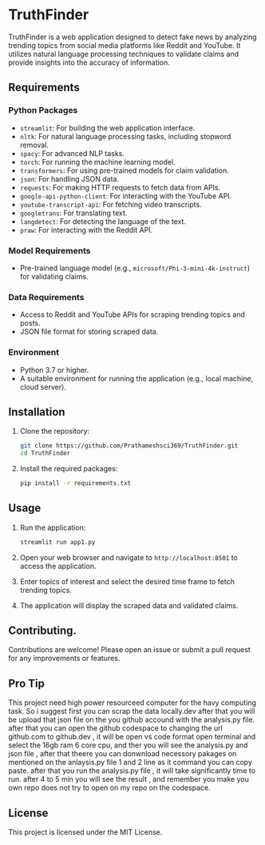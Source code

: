 # TruthFinder

TruthFinder is a web application designed to detect fake news by analyzing trending topics from social media platforms like Reddit and YouTube. It utilizes natural language processing techniques to validate claims and provide insights into the accuracy of information.

## Requirements

### Python Packages
- `streamlit`: For building the web application interface.
- `nltk`: For natural language processing tasks, including stopword removal.
- `spacy`: For advanced NLP tasks.
- `torch`: For running the machine learning model.
- `transformers`: For using pre-trained models for claim validation.
- `json`: For handling JSON data.
- `requests`: For making HTTP requests to fetch data from APIs.
- `google-api-python-client`: For interacting with the YouTube API.
- `youtube-transcript-api`: For fetching video transcripts.
- `googletrans`: For translating text.
- `langdetect`: For detecting the language of the text.
- `praw`: For interacting with the Reddit API.

### Model Requirements
- Pre-trained language model (e.g., `microsoft/Phi-3-mini-4k-instruct`) for validating claims.

### Data Requirements
- Access to Reddit and YouTube APIs for scraping trending topics and posts.
- JSON file format for storing scraped data.

### Environment
- Python 3.7 or higher.
- A suitable environment for running the application (e.g., local machine, cloud server).

## Installation
1. Clone the repository:
   ```bash
   git clone https://github.com/Prathameshsci369/TruthFinder.git
   cd TruthFinder
   ```

2. Install the required packages:
   ```bash
   pip install -r requirements.txt
   ```

## Usage
1. Run the application:
   ```bash
   streamlit run app1.py
   ```

2. Open your web browser and navigate to `http://localhost:8501` to access the application.

3. Enter topics of interest and select the desired time frame to fetch trending topics.

4. The application will display the scraped data and validated claims.

## Contributing. 
Contributions are welcome! Please open an issue or submit a pull request for any improvements or features.

## Pro Tip
This project need high power resourceed computer for the havy computing task. So i suggest first you can scrap the data locally.dev after that you will be upload that json file on the you github accound with the analysis.py file. after that you can open the github codespace to changing the url github.com to github.dev , it will be open vs code format open terminal and select the 16gb ram 6 core cpu, and ther you will see the analysis.py and json file , after that theere you can donwnload necessory pakages on mentioned on the anlaysis.py file 1 and 2 line as it command you can copy paste. after that you run the analysis.py file , it will take significantly time to run. after 4 to 5 min you will see the result , and remember you make you own repo does not try to open on my repo on the codespace.

## License
This project is licensed under the MIT License.
